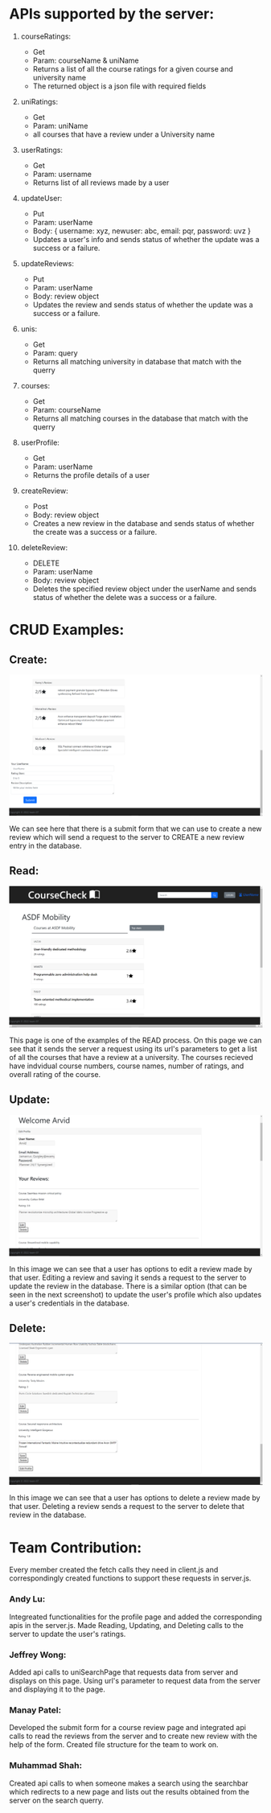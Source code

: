 # APIs supported by the server:

1. courseRatings:
   -   Get
   -   Param: courseName & uniName
   -   Returns a list of all the course ratings for a given course and university name
   -   The returned object is a json file with required fields

2. uniRatings:
   - Get
   - Param: uniName
   - all courses that have a review under a University name

3. userRatings:
   - Get
   - Param: username
   - Returns list of all reviews made by a user

4. updateUser:
   - Put
   - Param: userName
   - Body: {
            username: xyz,
            newuser: abc,
            email: pqr,
            password: uvz
        }
   - Updates a user's info and sends status of whether the update was a success or a failure.

5. updateReviews:
   - Put
   - Param: userName
   - Body: review object
   - Updates the review and sends status of whether the update was a success or a failure.

6. unis:
   - Get
   - Param: query
   - Returns all matching university in database that match with the querry

7. courses:
   - Get
   - Param: courseName
   - Returns all matching courses in the database that match with the querry

8. userProfile:
   - Get
   - Param: userName
   - Returns the profile details of a user

9. createReview:
    - Post
    - Body: review object
    - Creates a new review in the database and sends status of whether the create was a success or a failure.

10. deleteReview:
    - DELETE
    - Param: userName
    - Body: review object
    - Deletes the specified review object under the userName and sends status of whether the delete was a success or a failure.

# CRUD Examples:

## Create:
![alt text](./images/courseSearchPage.PNG)

We can see here that there is a submit form that we can use to create a new review which will send a request to the server to CREATE a new review entry in the database.

## Read:
![alt text](./images/uniSearchPage.PNG)

This page is one of the examples of the READ process. On this page we can see that it sends the server a request using its url's parameters to get a list of all the courses that have a review at a university. The courses recieved have indvidual course numbers, course names, number of ratings, and overall rating of the course.

## Update:
![alt text](./images/profilePage.PNG)

In this image we can see that a user has options to edit a review made by that user. Editing a review and saving it sends a request to the server to update the review in the database. There is a similar option (that can be seen in the next screenshot) to update the user's profile which also updates a user's credentials in the database.

## Delete:
![alt text](./images/deleteExample.PNG)

In this image we can see that a user has options to delete a review made by that user. Deleting a review sends a request to the server to delete that review in the database.

# Team Contribution:

Every member created the fetch calls they need in client.js and correspondingly created functions to support these requests in server.js.

### Andy Lu: 
Integreated functionalities for the profile page and added the corresponding apis in the server.js. Made Reading, Updating, and Deleting calls to the server to update the user's ratings.

### Jeffrey Wong: 
Added api calls to uniSearchPage that requests data from server and displays on this page. Using url's parameter to request data from the server and displaying it to the page.

### Manay Patel: 
Developed the submit form for a course review page and integrated api calls to read the reviews from the server and to create new review with the help of the form. Created file structure for the team to work on.

### Muhammad Shah: 
Created api calls to when someone makes a search using the searchbar which redirects to a new page and lists out the results obtained from the server on the search querry.